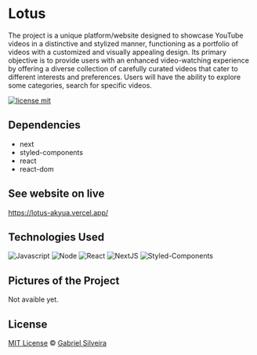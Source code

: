  # Lotus

The project is a unique platform/website designed to showcase YouTube videos in a distinctive and stylized manner, functioning as a portfolio of videos with a customized and visually appealing design. Its primary objective is to provide users with an enhanced video-watching experience by offering a diverse collection of carefully curated videos that cater to different interests and preferences. Users will have the ability to explore some categories, search for specific videos.

[![license mit](https://img.shields.io/badge/licence-MIT-blue.svg?style=for-the-badge&labelColor=000)](https://img.shields.io/github/license/akyua/lotus)

## Dependencies
  
- next
- styled-components
- react
- react-dom
  
## See website on live

https://lotus-akyua.vercel.app/

## Technologies Used
  
  ![Javascript](https://img.shields.io/badge/-Javascript-black?style=for-the-badge&logo=javascript)
  ![Node](https://img.shields.io/badge/-NodeJS-black?style=for-the-badge&logo=node.js)
  ![React](https://img.shields.io/badge/-React-black?style=for-the-badge&logo=react)
  ![NextJS](https://img.shields.io/badge/-NextJS-black?style=for-the-badge&logo=next.js)
  ![Styled-Components](https://img.shields.io/badge/-Styled_Components-black?style=for-the-badge&logo=styled-components)  

## Pictures of the Project

Not avaible yet.
  
## License
[MIT License](./LICENSE) © [Gabriel Silveira](http://gabrielsilveira.tk/)
  

